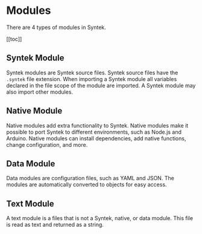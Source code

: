 # Modules

There are 4 types of modules in Syntek.

[[toc]]

## Syntek Module

Syntek modules are Syntek source files. Syntek source files have the `.syntek` file extension. When importing a Syntek module all variables declared in the file scope of the module are imported. A Syntek module may also import other modules.

## Native Module

Native modules add extra functionality to Syntek. Native modules make it possible to port Syntek to different environments, such as Node.js and Arduino. Native modules can install dependencies, add native functions, change configuration, and more.

## Data Module

Data modules are configuration files, such as YAML and JSON. The modules are automatically converted to objects for easy access.

## Text Module

A text module is a files that is not a Syntek, native, or data module. This file is read as text and returned as a string.
